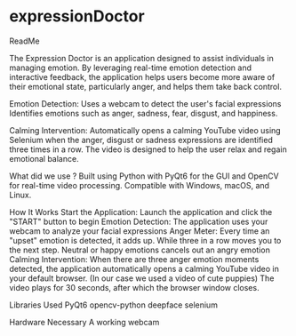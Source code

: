 # expressionDoctor
ReadMe


The Expression Doctor is an application designed to assist individuals in managing emotion. By leveraging real-time emotion detection and interactive feedback, the application helps users become more aware of their emotional state, particularly anger, and helps them take back control.

 Emotion Detection:
Uses a webcam to detect the user's facial expressions 
Identifies emotions such as anger, sadness, fear, disgust, and happiness.

Calming Intervention:
Automatically opens a calming YouTube video using Selenium when the anger, disgust or sadness expressions are identified three times in a row.
The video is designed to help the user relax and regain emotional balance.

What did we use ?
Built using Python with PyQt6 for the GUI and OpenCV for real-time video processing.
Compatible with Windows, macOS, and Linux.








How It Works
Start the Application:
Launch the application and click the "START" button to begin
Emotion Detection:
The application uses your webcam to analyze your facial expressions 
Anger Meter:
Every time an "upset" emotion is detected, it adds up. While three in a row moves you to the next step. Neutral or happy emotions cancels out an angry emotion
Calming Intervention:
When there are three anger emotion moments detected, the application automatically opens a calming YouTube video in your default browser.
(In our case we used a video of cute puppies)
The video plays for 30 seconds, after which the browser window closes.

Libraries Used
PyQt6
opencv-python
deepface
selenium

Hardware Necessary
A working webcam






